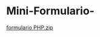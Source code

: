 # Mini-Formulario-

[formulario PHP.zip](https://github.com/Emanuelyvss/Mini-Formulario-/files/9701491/formulario.PHP.zip)
